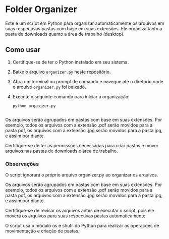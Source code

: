 # Folder Organizer

Este é um script em Python para organizar automaticamente os arquivos em suas respectivas pastas com base em suas extensões. Ele organiza tanto a pasta de downloads quanto a área de trabalho (desktop).

## Como usar

1. Certifique-se de ter o Python instalado em seu sistema.

2. Baixe o arquivo `organizer.py` neste repositório.

3. Abra um terminal ou prompt de comando e navegue até o diretório onde o arquivo `organizer.py` foi baixado.

4. Execute o seguinte comando para iniciar a organização:

   ```shell
   python organizer.py


Os arquivos serão agrupados em pastas com base em suas extensões. Por exemplo, todos os arquivos com a extensão .pdf serão movidos para a pasta pdf, os arquivos com a extensão .jpg serão movidos para a pasta jpg, e assim por diante.

Certifique-se de ter as permissões necessárias para criar pastas e mover arquivos nas pastas de downloads e área de trabalho.

### Observações
O script ignorará o próprio arquivo organizer.py ao organizar os arquivos.

Os arquivos serão agrupados em pastas com base em suas extensões. Por exemplo, todos os arquivos com a extensão .pdf serão movidos para a pasta pdf, os arquivos com a extensão .jpg serão movidos para a pasta jpg, e assim por diante.

Certifique-se de revisar os arquivos antes de executar o script, pois ele moverá os arquivos para suas respectivas pastas automaticamente.

O script usa o módulo os e shutil do Python para realizar as operações de movimentação e criação de pastas.
